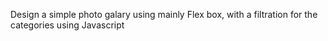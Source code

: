 Design a simple photo galary using mainly Flex box, with a filtration for the categories using Javascript
